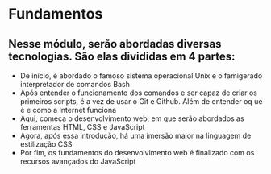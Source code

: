 # Fundamentos

## Nesse módulo, serão abordadas diversas tecnologias. São elas divididas em 4 partes:

  - De início, é abordado o famoso sistema operacional Unix e o famigerado interpretador de comandos Bash
  - Após entender o funcionamento dos comandos e ser capaz de criar os primeiros scripts, é a vez de usar o Git e Github. Além de entender oq ue é e como a Internet funciona
  - Aqui, começa o desenvolvimento web, em que serão abordados as ferramentas HTML, CSS e JavaScript
  - Agora, após essa introdução, há uma imersão maior na linguagem de estilização CSS
  - Por fim, os fundamentos do desenvolvimento web é finalizado com os recursos avançados do JavaScript